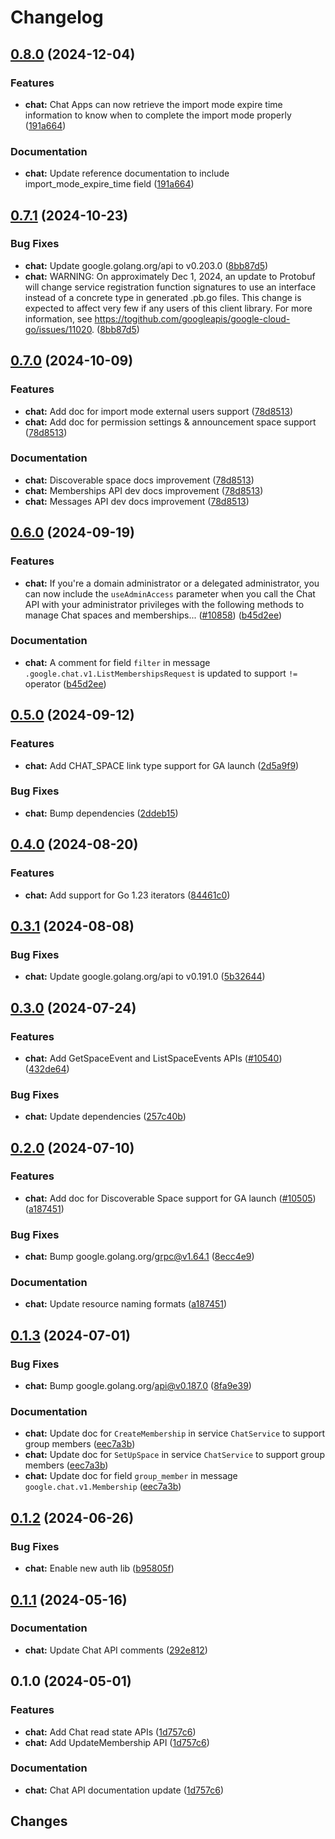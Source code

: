 # Changelog

## [0.8.0](https://github.com/googleapis/google-cloud-go/compare/chat/v0.7.1...chat/v0.8.0) (2024-12-04)


### Features

* **chat:** Chat Apps can now retrieve the import mode expire time information to know when to complete the import mode properly ([191a664](https://github.com/googleapis/google-cloud-go/commit/191a6643252221a2d6947d85aea7f31bae17cec6))


### Documentation

* **chat:** Update reference documentation to include import_mode_expire_time field ([191a664](https://github.com/googleapis/google-cloud-go/commit/191a6643252221a2d6947d85aea7f31bae17cec6))

## [0.7.1](https://github.com/googleapis/google-cloud-go/compare/chat/v0.7.0...chat/v0.7.1) (2024-10-23)


### Bug Fixes

* **chat:** Update google.golang.org/api to v0.203.0 ([8bb87d5](https://github.com/googleapis/google-cloud-go/commit/8bb87d56af1cba736e0fe243979723e747e5e11e))
* **chat:** WARNING: On approximately Dec 1, 2024, an update to Protobuf will change service registration function signatures to use an interface instead of a concrete type in generated .pb.go files. This change is expected to affect very few if any users of this client library. For more information, see https://togithub.com/googleapis/google-cloud-go/issues/11020. ([8bb87d5](https://github.com/googleapis/google-cloud-go/commit/8bb87d56af1cba736e0fe243979723e747e5e11e))

## [0.7.0](https://github.com/googleapis/google-cloud-go/compare/chat/v0.6.0...chat/v0.7.0) (2024-10-09)


### Features

* **chat:** Add doc for import mode external users support ([78d8513](https://github.com/googleapis/google-cloud-go/commit/78d8513f7e31c6ef118bdfc784049b8c7f1e3249))
* **chat:** Add doc for permission settings & announcement space support ([78d8513](https://github.com/googleapis/google-cloud-go/commit/78d8513f7e31c6ef118bdfc784049b8c7f1e3249))


### Documentation

* **chat:** Discoverable space docs improvement ([78d8513](https://github.com/googleapis/google-cloud-go/commit/78d8513f7e31c6ef118bdfc784049b8c7f1e3249))
* **chat:** Memberships API dev docs improvement ([78d8513](https://github.com/googleapis/google-cloud-go/commit/78d8513f7e31c6ef118bdfc784049b8c7f1e3249))
* **chat:** Messages API dev docs improvement ([78d8513](https://github.com/googleapis/google-cloud-go/commit/78d8513f7e31c6ef118bdfc784049b8c7f1e3249))

## [0.6.0](https://github.com/googleapis/google-cloud-go/compare/chat/v0.5.0...chat/v0.6.0) (2024-09-19)


### Features

* **chat:** If you're a domain administrator or a delegated administrator, you can now include the `useAdminAccess` parameter when you call the Chat API with your administrator privileges with the following methods to manage Chat spaces and memberships... ([#10858](https://github.com/googleapis/google-cloud-go/issues/10858)) ([b45d2ee](https://github.com/googleapis/google-cloud-go/commit/b45d2ee9488b74505c045d009835875e3e2291fe))


### Documentation

* **chat:** A comment for field `filter` in message `.google.chat.v1.ListMembershipsRequest` is updated to support `!=` operator ([b45d2ee](https://github.com/googleapis/google-cloud-go/commit/b45d2ee9488b74505c045d009835875e3e2291fe))

## [0.5.0](https://github.com/googleapis/google-cloud-go/compare/chat/v0.4.0...chat/v0.5.0) (2024-09-12)


### Features

* **chat:** Add CHAT_SPACE link type support for GA launch ([2d5a9f9](https://github.com/googleapis/google-cloud-go/commit/2d5a9f9ea9a31e341f9a380ae50a650d48c29e99))


### Bug Fixes

* **chat:** Bump dependencies ([2ddeb15](https://github.com/googleapis/google-cloud-go/commit/2ddeb1544a53188a7592046b98913982f1b0cf04))

## [0.4.0](https://github.com/googleapis/google-cloud-go/compare/chat/v0.3.1...chat/v0.4.0) (2024-08-20)


### Features

* **chat:** Add support for Go 1.23 iterators ([84461c0](https://github.com/googleapis/google-cloud-go/commit/84461c0ba464ec2f951987ba60030e37c8a8fc18))

## [0.3.1](https://github.com/googleapis/google-cloud-go/compare/chat/v0.3.0...chat/v0.3.1) (2024-08-08)


### Bug Fixes

* **chat:** Update google.golang.org/api to v0.191.0 ([5b32644](https://github.com/googleapis/google-cloud-go/commit/5b32644eb82eb6bd6021f80b4fad471c60fb9d73))

## [0.3.0](https://github.com/googleapis/google-cloud-go/compare/chat/v0.2.0...chat/v0.3.0) (2024-07-24)


### Features

* **chat:** Add GetSpaceEvent and ListSpaceEvents APIs ([#10540](https://github.com/googleapis/google-cloud-go/issues/10540)) ([432de64](https://github.com/googleapis/google-cloud-go/commit/432de6473f74860812871ebc3ab930f04c0a65a8))


### Bug Fixes

* **chat:** Update dependencies ([257c40b](https://github.com/googleapis/google-cloud-go/commit/257c40bd6d7e59730017cf32bda8823d7a232758))

## [0.2.0](https://github.com/googleapis/google-cloud-go/compare/chat/v0.1.3...chat/v0.2.0) (2024-07-10)


### Features

* **chat:** Add doc for Discoverable Space support for GA launch ([#10505](https://github.com/googleapis/google-cloud-go/issues/10505)) ([a187451](https://github.com/googleapis/google-cloud-go/commit/a187451a912835703078e5b6a339c514edebe5de))


### Bug Fixes

* **chat:** Bump google.golang.org/grpc@v1.64.1 ([8ecc4e9](https://github.com/googleapis/google-cloud-go/commit/8ecc4e9622e5bbe9b90384d5848ab816027226c5))


### Documentation

* **chat:** Update resource naming formats ([a187451](https://github.com/googleapis/google-cloud-go/commit/a187451a912835703078e5b6a339c514edebe5de))

## [0.1.3](https://github.com/googleapis/google-cloud-go/compare/chat/v0.1.2...chat/v0.1.3) (2024-07-01)


### Bug Fixes

* **chat:** Bump google.golang.org/api@v0.187.0 ([8fa9e39](https://github.com/googleapis/google-cloud-go/commit/8fa9e398e512fd8533fd49060371e61b5725a85b))


### Documentation

* **chat:** Update doc for `CreateMembership` in service `ChatService` to support group members ([eec7a3b](https://github.com/googleapis/google-cloud-go/commit/eec7a3b5c00fc18076f410ddc4910cdcc61c702c))
* **chat:** Update doc for `SetUpSpace` in service `ChatService` to support group members ([eec7a3b](https://github.com/googleapis/google-cloud-go/commit/eec7a3b5c00fc18076f410ddc4910cdcc61c702c))
* **chat:** Update doc for field `group_member` in message `google.chat.v1.Membership` ([eec7a3b](https://github.com/googleapis/google-cloud-go/commit/eec7a3b5c00fc18076f410ddc4910cdcc61c702c))

## [0.1.2](https://github.com/googleapis/google-cloud-go/compare/chat/v0.1.1...chat/v0.1.2) (2024-06-26)


### Bug Fixes

* **chat:** Enable new auth lib ([b95805f](https://github.com/googleapis/google-cloud-go/commit/b95805f4c87d3e8d10ea23bd7a2d68d7a4157568))

## [0.1.1](https://github.com/googleapis/google-cloud-go/compare/chat/v0.1.0...chat/v0.1.1) (2024-05-16)


### Documentation

* **chat:** Update Chat API comments ([292e812](https://github.com/googleapis/google-cloud-go/commit/292e81231b957ae7ac243b47b8926564cee35920))

## 0.1.0 (2024-05-01)


### Features

* **chat:** Add Chat read state APIs ([1d757c6](https://github.com/googleapis/google-cloud-go/commit/1d757c66478963d6cbbef13fee939632c742759c))
* **chat:** Add UpdateMembership API ([1d757c6](https://github.com/googleapis/google-cloud-go/commit/1d757c66478963d6cbbef13fee939632c742759c))


### Documentation

* **chat:** Chat API documentation update ([1d757c6](https://github.com/googleapis/google-cloud-go/commit/1d757c66478963d6cbbef13fee939632c742759c))

## Changes
